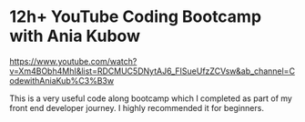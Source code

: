 # 12h+ YouTube Coding Bootcamp with Ania Kubow

https://www.youtube.com/watch?v=Xm4BObh4MhI&list=RDCMUC5DNytAJ6_FISueUfzZCVsw&ab_channel=CodewithAniaKub%C3%B3w

This is a very useful code along bootcamp which I completed as part of my front end developer journey.
I highly recommended it for beginners.



